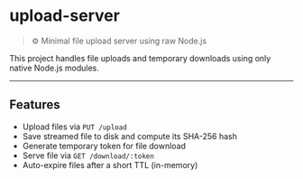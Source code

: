 # upload-server

> ⚙️ Minimal file upload server using raw Node.js

This project handles file uploads and temporary downloads using only native Node.js modules.

---

## Features

- Upload files via `PUT /upload`
- Save streamed file to disk and compute its SHA-256 hash
- Generate temporary token for file download
- Serve file via `GET /download/:token`
- Auto-expire files after a short TTL (in-memory)
